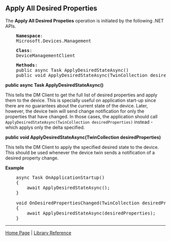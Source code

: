 ## Apply All Desired Properties

The **Apply All Desired Propeties** operation is initiated by the following .NET APIs.


<pre>
    <b>Namespace</b>:
    Microsoft.Devices.Management
</pre>

<pre>
    <b>Class</b>:
    DeviceManagementClient
</pre>

<pre>
    <b>Methods</b>:
    public async Task ApplyDesiredStateAsync()
    public void ApplyDesiredStateAsync(TwinCollection desiredProperties)
</pre>

**public async Task ApplyDesiredStateAsync()**

This tells the DM Client to get the full list of desired properties and apply them to the device. This is specially useful on application start-up since there are no guarantees about the current state of the device. Later, however, the device twin will send change notification for only the properties that have changed. In those cases, the application should call `ApplyDesiredStateAsync(TwinCollection desiredProperties)` instead - which applys only the delta specified.

**public void ApplyDesiredStateAsync(TwinCollection desiredProperties)**

This tells the DM Client to apply the specified desired state to the device. This should be used whenever the device twin sends a notification of a desired property change.

**Example**

<pre>
    async Task OnApplicationStartup()
    {
        await ApplyDesiredStateAsync();
    }

    void OnDesiredPropertiesChanged(TwinCollection desiredProperties)
    {
        await ApplyDesiredStateAsync(desiredProperties);
    }
</pre>

----

[Home Page](../README.md) | [Library Reference](library-reference.md)